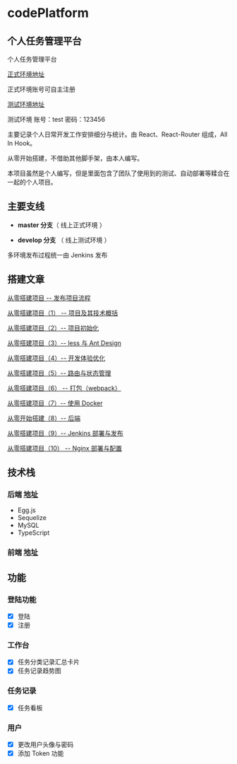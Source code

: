 # codePlatform

## 个人任务管理平台

个人任务管理平台

[正式环境地址](https://admin.codeyhj.cn)

正式环境账号可自主注册

[测试环境地址](https://pretest.codeyhj.cn)

测试环境 账号：test 密码：123456

主要记录个人日常开发工作安排细分与统计。由 React、React-Router 组成，All In Hook。

从零开始搭建，不借助其他脚手架，由本人编写。

本项目虽然是个人编写，但是里面包含了团队了使用到的测试、自动部署等糅合在一起的个人项目。

## 主要支线

- **master 分支**（ 线上正式环境 ）

- **develop 分支** （ 线上测试环境 ）

多环境发布过程统一由 Jenkins 发布

## 搭建文章

[从零搭建项目 -- 发布项目流程](https://www.yuque.com/u120129/aygter/ox6drs)

[从零搭建项目（1） -- 项目及其技术概括](https://www.yuque.com/u120129/aygter/gdcniz)

[从零搭建项目（2）-- 项目初始化](https://www.yuque.com/u120129/aygter/po32su)

[从零搭建项目（3）-- less 与 Ant Design](https://www.yuque.com/u120129/aygter/tkiiwr)

[从零搭建项目（4）-- 开发体验优化](https://www.yuque.com/u120129/aygter/osyxvv)

[从零搭建项目（5）-- 路由与状态管理](https://www.yuque.com/u120129/aygter/sg1m3b)

[从零搭建项目（6） -- 打包（webpack）](https://www.yuque.com/u120129/aygter/iowaqz)

[从零搭建项目（7）-- 使用 Docker](https://www.yuque.com/u120129/aygter/gliga9)

[从零开始搭建（8）-- 后端](https://www.yuque.com/u120129/aygter/kunw0y)

[从零搭建项目（9）-- Jenkins 部署与发布](https://www.yuque.com/u120129/aygter/gyfmq7)

[从零搭建项目（10） -- Nginx 部署与配置](https://www.yuque.com/u120129/aygter/lf9tdw)

## 技术栈

### 后端 [地址](https://github.com/CodeYHJ/codeplatform-api)

- Egg.js
- Sequelize
- MySQL
- TypeScript

### 前端 [地址](https://github.com/CodeYHJ/codeplatform-web)

## 功能

### 登陆功能

- [x] 登陆
- [x] 注册

### 工作台

- [x] 任务分类记录汇总卡片
- [x] 任务记录趋势图

### 任务记录

- [x] 任务看板

### 用户

- [x] 更改用户头像与密码
- [x] 添加 Token 功能
